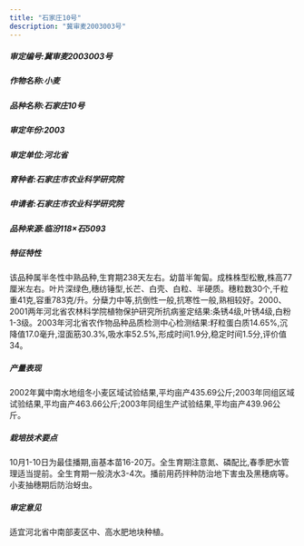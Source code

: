 ```yaml
---
title: "石家庄10号"
description: "冀审麦2003003号"
---
```

##### 审定编号:冀审麦2003003号

##### 作物名称:小麦

##### 品种名称:石家庄10号

##### 审定年份:2003

##### 审定单位:河北省

##### 育种者:石家庄市农业科学研究院

##### 申请者:石家庄市农业科学研究院

##### 品种来源:临汾118×石5093

##### 特征特性
该品种属半冬性中熟品种,生育期238天左右。幼苗半匍匐。成株株型松散,株高77厘米左右。叶片深绿色,穗纺锤型,长芒、白壳、白粒、半硬质。穗粒数30个,千粒重41克,容重783克/升。分蘖力中等,抗倒性一般,抗寒性一般,熟相较好。2000、2001两年河北省农林科学院植物保护研究所抗病鉴定结果:条锈4级,叶锈4级,白粉1-3级。2003年河北省农作物品种品质检测中心检测结果:籽粒蛋白质14.65%,沉降值17.0毫升,湿面筋30.3%,吸水率52.5%,形成时间1.9分,稳定时间1.5分,评价值34。

##### 产量表现
2002年冀中南水地组冬小麦区域试验结果,平均亩产435.69公斤;2003年同组区域试验结果,平均亩产463.66公斤;2003年同组生产试验结果,平均亩产439.96公斤。

##### 栽培技术要点
10月1-10日为最佳播期,亩基本苗16-20万。全生育期注意氮、磷配比,春季肥水管理适当提前。全生育期一般浇水3-4次。播前用药拌种防治地下害虫及黑穗病等。小麦抽穗期后防治蚜虫。

##### 审定意见
适宜河北省中南部麦区中、高水肥地块种植。

